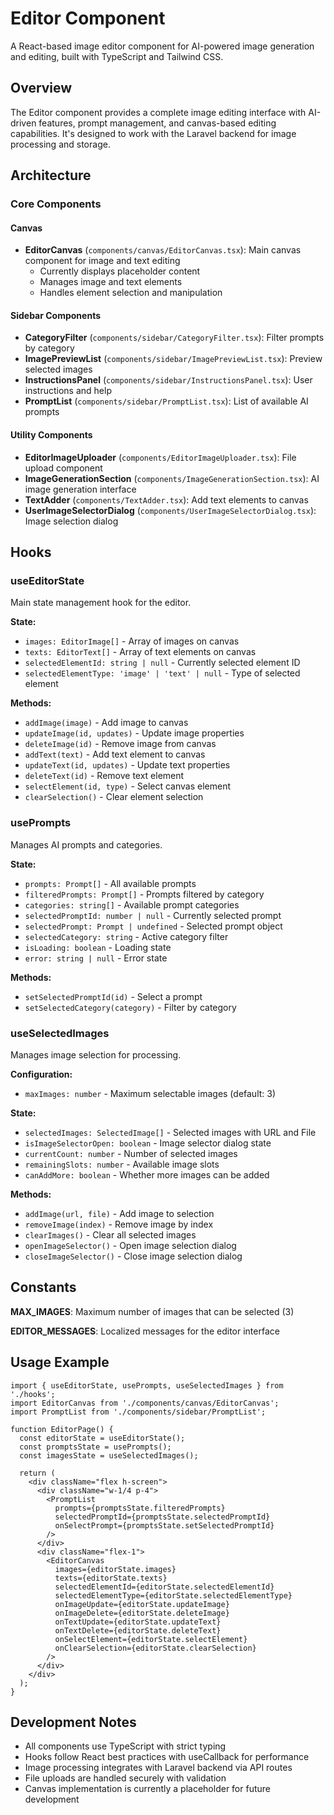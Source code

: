 # Editor Component

A React-based image editor component for AI-powered image generation and editing, built with TypeScript and Tailwind CSS.

## Overview

The Editor component provides a complete image editing interface with AI-driven features, prompt management, and canvas-based editing capabilities. It's designed to work with the Laravel backend for image processing and storage.

## Architecture

### Core Components

#### Canvas

- **EditorCanvas** (`components/canvas/EditorCanvas.tsx`): Main canvas component for image and text editing
  - Currently displays placeholder content
  - Manages image and text elements
  - Handles element selection and manipulation

#### Sidebar Components

- **CategoryFilter** (`components/sidebar/CategoryFilter.tsx`): Filter prompts by category
- **ImagePreviewList** (`components/sidebar/ImagePreviewList.tsx`): Preview selected images
- **InstructionsPanel** (`components/sidebar/InstructionsPanel.tsx`): User instructions and help
- **PromptList** (`components/sidebar/PromptList.tsx`): List of available AI prompts

#### Utility Components

- **EditorImageUploader** (`components/EditorImageUploader.tsx`): File upload component
- **ImageGenerationSection** (`components/ImageGenerationSection.tsx`): AI image generation interface
- **TextAdder** (`components/TextAdder.tsx`): Add text elements to canvas
- **UserImageSelectorDialog** (`components/UserImageSelectorDialog.tsx`): Image selection dialog

## Hooks

### useEditorState

Main state management hook for the editor.

**State:**

- `images: EditorImage[]` - Array of images on canvas
- `texts: EditorText[]` - Array of text elements on canvas
- `selectedElementId: string | null` - Currently selected element ID
- `selectedElementType: 'image' | 'text' | null` - Type of selected element

**Methods:**

- `addImage(image)` - Add image to canvas
- `updateImage(id, updates)` - Update image properties
- `deleteImage(id)` - Remove image from canvas
- `addText(text)` - Add text element to canvas
- `updateText(id, updates)` - Update text properties
- `deleteText(id)` - Remove text element
- `selectElement(id, type)` - Select canvas element
- `clearSelection()` - Clear element selection

### usePrompts

Manages AI prompts and categories.

**State:**

- `prompts: Prompt[]` - All available prompts
- `filteredPrompts: Prompt[]` - Prompts filtered by category
- `categories: string[]` - Available prompt categories
- `selectedPromptId: number | null` - Currently selected prompt
- `selectedPrompt: Prompt | undefined` - Selected prompt object
- `selectedCategory: string` - Active category filter
- `isLoading: boolean` - Loading state
- `error: string | null` - Error state

**Methods:**

- `setSelectedPromptId(id)` - Select a prompt
- `setSelectedCategory(category)` - Filter by category

### useSelectedImages

Manages image selection for processing.

**Configuration:**

- `maxImages: number` - Maximum selectable images (default: 3)

**State:**

- `selectedImages: SelectedImage[]` - Selected images with URL and File
- `isImageSelectorOpen: boolean` - Image selector dialog state
- `currentCount: number` - Number of selected images
- `remainingSlots: number` - Available image slots
- `canAddMore: boolean` - Whether more images can be added

**Methods:**

- `addImage(url, file)` - Add image to selection
- `removeImage(index)` - Remove image by index
- `clearImages()` - Clear all selected images
- `openImageSelector()` - Open image selection dialog
- `closeImageSelector()` - Close image selection dialog

## Constants

**MAX_IMAGES**: Maximum number of images that can be selected (3)

**EDITOR_MESSAGES**: Localized messages for the editor interface

## Usage Example

```tsx
import { useEditorState, usePrompts, useSelectedImages } from './hooks';
import EditorCanvas from './components/canvas/EditorCanvas';
import PromptList from './components/sidebar/PromptList';

function EditorPage() {
  const editorState = useEditorState();
  const promptsState = usePrompts();
  const imagesState = useSelectedImages();

  return (
    <div className="flex h-screen">
      <div className="w-1/4 p-4">
        <PromptList
          prompts={promptsState.filteredPrompts}
          selectedPromptId={promptsState.selectedPromptId}
          onSelectPrompt={promptsState.setSelectedPromptId}
        />
      </div>
      <div className="flex-1">
        <EditorCanvas
          images={editorState.images}
          texts={editorState.texts}
          selectedElementId={editorState.selectedElementId}
          selectedElementType={editorState.selectedElementType}
          onImageUpdate={editorState.updateImage}
          onImageDelete={editorState.deleteImage}
          onTextUpdate={editorState.updateText}
          onTextDelete={editorState.deleteText}
          onSelectElement={editorState.selectElement}
          onClearSelection={editorState.clearSelection}
        />
      </div>
    </div>
  );
}
```

## Development Notes

- All components use TypeScript with strict typing
- Hooks follow React best practices with useCallback for performance
- Image processing integrates with Laravel backend via API routes
- File uploads are handled securely with validation
- Canvas implementation is currently a placeholder for future development
